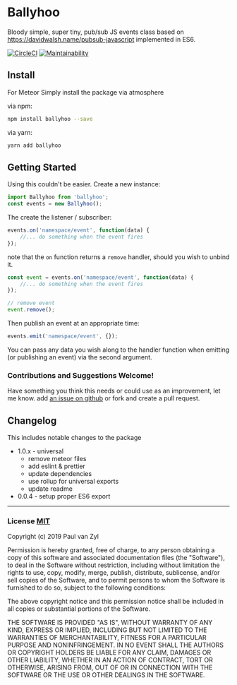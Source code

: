 # Ballyhoo
Bloody simple, super tiny, pub/sub JS events class based on https://davidwalsh.name/pubsub-javascript implemented in ES6.

[![CircleCI](https://circleci.com/gh/Pushplaybang/ballyhoo.svg?style=svg)](https://circleci.com/gh/Pushplaybang/ballyhoo)
[![Maintainability](https://api.codeclimate.com/v1/badges/88a4f336fb0d21eda0d2/maintainability)](https://codeclimate.com/github/Pushplaybang/ballyhoo/maintainability)


## Install
For Meteor Simply install the package via atmosphere

via npm:
```sh
npm install ballyhoo --save
```

via yarn:
```sh
yarn add ballyhoo
```

## Getting Started

Using this couldn't be easier.  Create a new instance:

````js
import Ballyhoo from 'ballyhoo';
const events = new Ballyhoo();
````

The create the listener / subscriber:

````js
events.on('namespace/event', function(data) {
    //... do something when the event fires
});
````
note that the `on` function returns a `remove` handler, should you wish to unbind it.

````js
const event = events.on('namespace/event', function(data) {
    //... do something when the event fires
});

// remove event
event.remove();
````

Then publish an event at an appropriate time:

````js
events.emit('namespace/event', {});
````

You can pass any data you wish along to the handler function when emitting (or publishing an event) via the second argument.



### Contributions and Suggestions Welcome!
Have something you think this needs or could use as an improvement, let me know.  add [an issue on github](https://github.com/Pushplaybang/ballyhoo/blob/master/ballyhoo.js) or fork and create a pull request.


## Changelog
This includes notable changes to the package

- 1.0.x - universal
  - remove meteor files
  - add eslint & prettier
  - update dependencies
  - use rollup for universal exports
  - update readme
- 0.0.4 - setup proper ES6 export

____


### License [MIT](https://opensource.org/licenses/MIT)
Copyright (c) 2019 Paul van Zyl

Permission is hereby granted, free of charge, to any person obtaining a copy
of this software and associated documentation files (the "Software"), to deal
in the Software without restriction, including without limitation the rights
to use, copy, modify, merge, publish, distribute, sublicense, and/or sell
copies of the Software, and to permit persons to whom the Software is
furnished to do so, subject to the following conditions:

The above copyright notice and this permission notice shall be included in
all copies or substantial portions of the Software.

THE SOFTWARE IS PROVIDED "AS IS", WITHOUT WARRANTY OF ANY KIND, EXPRESS OR
IMPLIED, INCLUDING BUT NOT LIMITED TO THE WARRANTIES OF MERCHANTABILITY,
FITNESS FOR A PARTICULAR PURPOSE AND NONINFRINGEMENT.  IN NO EVENT SHALL THE
AUTHORS OR COPYRIGHT HOLDERS BE LIABLE FOR ANY CLAIM, DAMAGES OR OTHER
LIABILITY, WHETHER IN AN ACTION OF CONTRACT, TORT OR OTHERWISE, ARISING FROM,
OUT OF OR IN CONNECTION WITH THE SOFTWARE OR THE USE OR OTHER DEALINGS IN
THE SOFTWARE.
